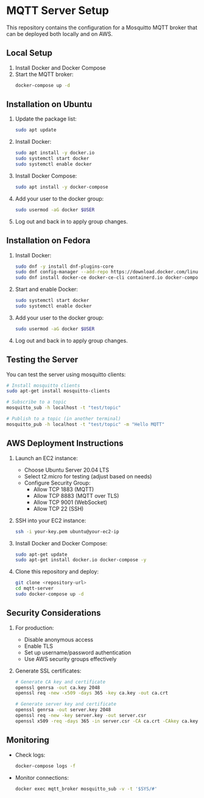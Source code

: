 # MQTT Server Setup

This repository contains the configuration for a Mosquitto MQTT broker that can be deployed both locally and on AWS.

## Local Setup

1. Install Docker and Docker Compose
2. Start the MQTT broker:
   ```bash
   docker-compose up -d
   ```

## Installation on Ubuntu

1. Update the package list:
   ```bash
   sudo apt update
   ```

2. Install Docker:
   ```bash
   sudo apt install -y docker.io
   sudo systemctl start docker
   sudo systemctl enable docker
   ```

3. Install Docker Compose:
   ```bash
   sudo apt install -y docker-compose
   ```

4. Add your user to the docker group:
   ```bash
   sudo usermod -aG docker $USER
   ```

5. Log out and back in to apply group changes.

## Installation on Fedora

1. Install Docker:
   ```bash
   sudo dnf -y install dnf-plugins-core
   sudo dnf config-manager --add-repo https://download.docker.com/linux/fedora/docker-ce.repo
   sudo dnf install docker-ce docker-ce-cli containerd.io docker-compose-plugin
   ```

2. Start and enable Docker:
   ```bash
   sudo systemctl start docker
   sudo systemctl enable docker
   ```

3. Add your user to the docker group:
   ```bash
   sudo usermod -aG docker $USER
   ```

4. Log out and back in to apply group changes.

## Testing the Server
You can test the server using mosquitto clients:

```bash
# Install mosquitto clients
sudo apt-get install mosquitto-clients

# Subscribe to a topic
mosquitto_sub -h localhost -t "test/topic"

# Publish to a topic (in another terminal)
mosquitto_pub -h localhost -t "test/topic" -m "Hello MQTT"
```

## AWS Deployment Instructions

1. Launch an EC2 instance:
   - Choose Ubuntu Server 20.04 LTS
   - Select t2.micro for testing (adjust based on needs)
   - Configure Security Group:
     * Allow TCP 1883 (MQTT)
     * Allow TCP 8883 (MQTT over TLS)
     * Allow TCP 9001 (WebSocket)
     * Allow TCP 22 (SSH)

2. SSH into your EC2 instance:
   ```bash
   ssh -i your-key.pem ubuntu@your-ec2-ip
   ```

3. Install Docker and Docker Compose:
   ```bash
   sudo apt-get update
   sudo apt-get install docker.io docker-compose -y
   ```

4. Clone this repository and deploy:
   ```bash
   git clone <repository-url>
   cd mqtt-server
   sudo docker-compose up -d
   ```

## Security Considerations

1. For production:
   - Disable anonymous access
   - Enable TLS
   - Set up username/password authentication
   - Use AWS security groups effectively

2. Generate SSL certificates:
   ```bash
   # Generate CA key and certificate
   openssl genrsa -out ca.key 2048
   openssl req -new -x509 -days 365 -key ca.key -out ca.crt

   # Generate server key and certificate
   openssl genrsa -out server.key 2048
   openssl req -new -key server.key -out server.csr
   openssl x509 -req -days 365 -in server.csr -CA ca.crt -CAkey ca.key -CAcreateserial -out server.crt
   ```

## Monitoring

- Check logs:
  ```bash
  docker-compose logs -f
  ```

- Monitor connections:
  ```bash
  docker exec mqtt_broker mosquitto_sub -v -t '$SYS/#'
  ```

